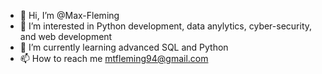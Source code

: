 - 👋 Hi, I’m @Max-Fleming
- 👀 I’m interested in Python development, data anylytics, cyber-security, and web development
- 🌱 I’m currently learning advanced SQL and Python
- 📫 How to reach me mtfleming94@gmail.com

